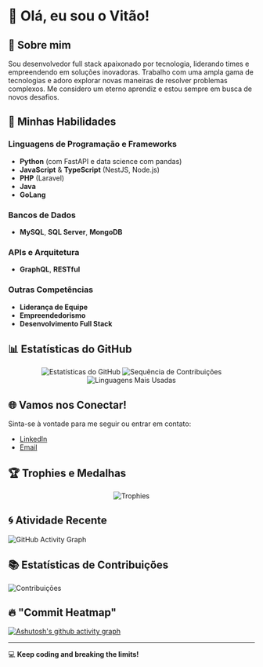 # 👋 Olá, eu sou o Vitão! 

## 🚀 Sobre mim
Sou desenvolvedor full stack apaixonado por tecnologia, liderando times e empreendendo em soluções inovadoras. Trabalho com uma ampla gama de tecnologias e adoro explorar novas maneiras de resolver problemas complexos. Me considero um eterno aprendiz e estou sempre em busca de novos desafios.

## 🌟 Minhas Habilidades

### Linguagens de Programação e Frameworks
- **Python** (com FastAPI e data science com pandas)
- **JavaScript** & **TypeScript** (NestJS, Node.js)
- **PHP** (Laravel)
- **Java**
- **GoLang**

### Bancos de Dados
- **MySQL**, **SQL Server**, **MongoDB**

### APIs e Arquitetura
- **GraphQL**, **RESTful**

### Outras Competências
- **Liderança de Equipe**
- **Empreendedorismo**
- **Desenvolvimento Full Stack**

## 📊 Estatísticas do GitHub
<div align="center">
  <img src="https://github-readme-stats.vercel.app/api?vitorgdev&show_icons=true&theme=tokyonight" alt="Estatísticas do GitHub"/>
  <img src="https://github-readme-streak-stats.herokuapp.com/?vitorgdev&theme=tokyonight" alt="Sequência de Contribuições"/>
  <img src="https://github-readme-stats.vercel.app/api/top-langs/?vitorgdevo&layout=compact&theme=tokyonight" alt="Linguagens Mais Usadas"/>
</div>

## 🌐 Vamos nos Conectar!
Sinta-se à vontade para me seguir ou entrar em contato:
- [LinkedIn](https://www.linkedin.com/in/seu-usuario)
- [Email](mailto:seuemail@exemplo.com)

## 🏆 Trophies e Medalhas
<div align="center">
  <img src="https://github-profile-trophy.vercel.app/?vitorgdev&theme=onestar&margin-w=15" alt="Trophies"/>
</div>

## 🌀 Atividade Recente
![GitHub Activity Graph](https://github-readme-activity-graph.vercel.app/graph?username=vitorgdev&bg_color=0f2d3d&color=1cadfb&line=1cadfb&point=1cadfb&area=true&hide_border=true)

## 📚 Estatísticas de Contribuições
![Contribuições](https://github-contribution-stats.vercel.app/api/?vitorgdev)

## 🔥 "Commit Heatmap"
[![Ashutosh's github activity graph](https://github-readme-activity-graph.vercel.app/graph?vitorgdev&theme=react-dark&hide_border=true)](https://github.com/ashutosh00710/github-readme-activity-graph)

---
💻 **Keep coding and breaking the limits!**
